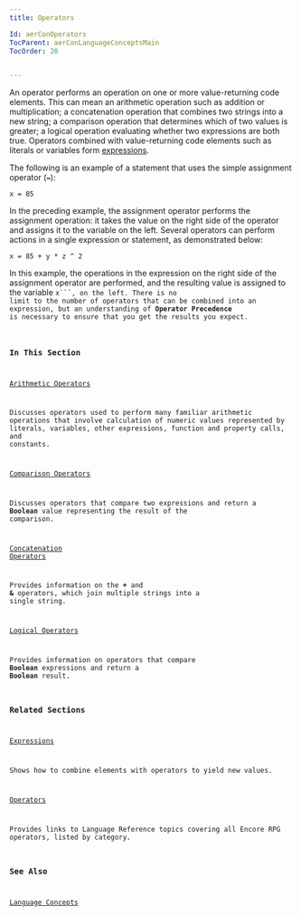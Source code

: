 ```yaml
---
title: Operators

Id: aerConOperators
TocParent: aerConLanguageConceptsMain
TocOrder: 20


---
```


An operator performs an operation on one or more value-returning code elements. This can mean an arithmetic operation such as addition or multiplication; a concatenation operation that combines two strings into a new string; a comparison operation that determines which of two values is greater; a logical operation evaluating whether two expressions are both true. Operators combined with value-returning code elements such as literals or variables form [expressions](aerConExpressions.html). 

The following is an example of a statement that uses the simple assignment operator (```=```): 

```
x = 85
```

In the preceding example, the assignment operator performs the assignment operation: it takes the value on the right side of the operator and assigns it to the variable on the left. Several operators can perform actions in a single expression or statement, as demonstrated below: 

```
x = 85 + y * z ^ 2
```

In this example, the operations in the expression on the right side of the assignment operator are performed, and the resulting value is assigned to the variable <code class="ce">x```, on the left. There is no limit to the number of operators that can be combined into an expression, but an understanding of **Operator Precedence** is necessary to ensure that you get the results you expect. 

### In This Section

[Arithmetic Operators](aerConArithmeticOperators.html)

Discusses operators used to perform many familiar arithmetic operations that
                involve calculation of numeric values represented by literals, variables, other
                expressions, function and property calls, and constants.


[Comparison Operators](aerConComparisonOperators.html)

Discusses operators that compare two expressions and return a **Boolean**  value 	representing the result of the comparison.


[Concatenation Operators](aerConConcatenationOperators.html)

Provides information on the **+**  and **&**  operators, which join 			multiple strings into
                a single string.


[Logical 					Operators](aerConLogicalOperators.html)

Provides information on operators that compare **Boolean** 
                expressions and return a **Boolean**  result.


### Related Sections

[Expressions](aerConExpressions.html)

Shows how to combine elements with operators to yield new values.


[Operators](aerLrfOperatorsMain.html)

Provides links to Language Reference topics covering all Encore RPG operators, 	listed by category.


### See Also
[Language Concepts](aerConLanguageConceptsMain.html) 

